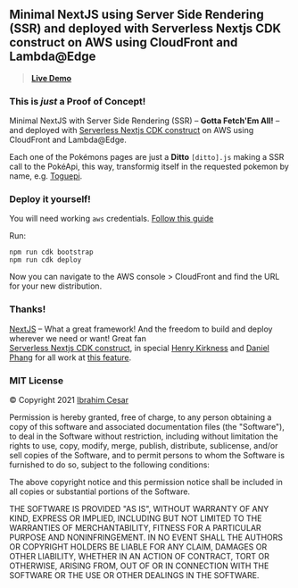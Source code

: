 ## Minimal NextJS using Server Side Rendering (SSR) and deployed with Serverless Nextjs CDK construct on AWS using CloudFront and Lambda@Edge

> **[Live Demo](https://d2isii528175w2.cloudfront.net)**

### This is _just_ a Proof of Concept!

Minimal NextJS with Server Side Rendering (SSR) – **Gotta Fetch'Em All!** – and deployed with [Serverless Nextjs CDK construct](https://serverless-nextjs.com/docs/cdkconstruct/) on AWS using CloudFront and Lambda@Edge.

Each one of the Pokémons pages are just a **Ditto** `[ditto].js` making a SSR call to the PokéApi, this way, transformig itself in the requested pokemon by name, e.g. [Toguepi](https://d2isii528175w2.cloudfront.net/togepi).

### Deploy it yourself!

You will need working `aws` credentials. [Follow this guide](https://docs.aws.amazon.com/cdk/latest/guide/getting_started.html)

Run:

```
npm run cdk bootstrap
npm run cdk deploy
```

Now you can navigate to the AWS console > CloudFront and find the URL for your new distribution.

### Thanks!
[NextJS](https://nextjs.org/) – What a great framework! And the freedom to build and deploy wherever we need or want! Great fan  
[Serverless Nextjs CDK construct](https://serverless-nextjs.com/docs/cdkconstruct/), in special [Henry Kirkness](https://github.com/kirkness) and 
[Daniel Phang](https://github.com/dphang) for all work at [this feature](https://github.com/serverless-nextjs/serverless-next.js/pull/878).
 
 ### MIT License
 
© Copyright 2021 [Ibrahim Cesar](https://ibrahimcesar.cloud)

Permission is hereby granted, free of charge, to any person obtaining a copy of this software and associated documentation files (the "Software"), to deal in the Software without restriction, including without limitation the rights to use, copy, modify, merge, publish, distribute, sublicense, and/or sell copies of the Software, and to permit persons to whom the Software is furnished to do so, subject to the following conditions:

The above copyright notice and this permission notice shall be included in all copies or substantial portions of the Software.

THE SOFTWARE IS PROVIDED "AS IS", WITHOUT WARRANTY OF ANY KIND, EXPRESS OR IMPLIED, INCLUDING BUT NOT LIMITED TO THE WARRANTIES OF MERCHANTABILITY, FITNESS FOR A PARTICULAR PURPOSE AND NONINFRINGEMENT. IN NO EVENT SHALL THE AUTHORS OR COPYRIGHT HOLDERS BE LIABLE FOR ANY CLAIM, DAMAGES OR OTHER LIABILITY, WHETHER IN AN ACTION OF CONTRACT, TORT OR OTHERWISE, ARISING FROM, OUT OF OR IN CONNECTION WITH THE SOFTWARE OR THE USE OR OTHER DEALINGS IN THE SOFTWARE.
